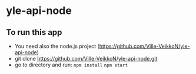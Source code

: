 # yle-api-node

## To run this app
* You need also the node.js project (https://github.com/Ville-VeikkoN/yle-api-node) 
* git clone https://github.com/Ville-VeikkoN/yle-api-node.git
* go to directory and run:
  ``` npm install ```
  ``` npm start ```
